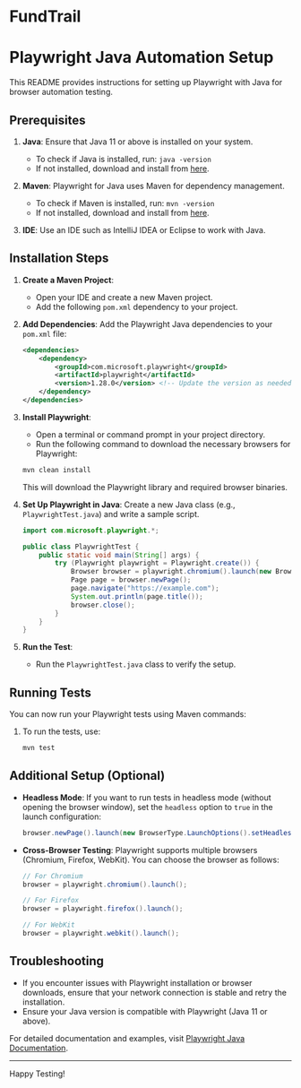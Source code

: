 # FundTrail
# Playwright Java Automation Setup

This README provides instructions for setting up Playwright with Java for browser automation testing.

## Prerequisites

1. **Java**: Ensure that Java 11 or above is installed on your system.
    - To check if Java is installed, run: `java -version`
    - If not installed, download and install from [here](https://www.oracle.com/java/technologies/javase-jdk11-downloads.html).

2. **Maven**: Playwright for Java uses Maven for dependency management.
    - To check if Maven is installed, run: `mvn -version`
    - If not installed, download and install from [here](https://maven.apache.org/download.cgi).

3. **IDE**: Use an IDE such as IntelliJ IDEA or Eclipse to work with Java.

## Installation Steps

1. **Create a Maven Project**:
   - Open your IDE and create a new Maven project.
   - Add the following `pom.xml` dependency to your project.

2. **Add Dependencies**:
   Add the Playwright Java dependencies to your `pom.xml` file:

    ```xml
    <dependencies>
        <dependency>
            <groupId>com.microsoft.playwright</groupId>
            <artifactId>playwright</artifactId>
            <version>1.28.0</version> <!-- Update the version as needed -->
        </dependency>
    </dependencies>
    ```

3. **Install Playwright**:
   - Open a terminal or command prompt in your project directory.
   - Run the following command to download the necessary browsers for Playwright:

    ```bash
    mvn clean install
    ```

   This will download the Playwright library and required browser binaries.

4. **Set Up Playwright in Java**:
   Create a new Java class (e.g., `PlaywrightTest.java`) and write a sample script.

    ```java
    import com.microsoft.playwright.*;

    public class PlaywrightTest {
        public static void main(String[] args) {
            try (Playwright playwright = Playwright.create()) {
                Browser browser = playwright.chromium().launch(new BrowserType.LaunchOptions().setHeadless(false));
                Page page = browser.newPage();
                page.navigate("https://example.com");
                System.out.println(page.title());
                browser.close();
            }
        }
    }
    ```

5. **Run the Test**:
   - Run the `PlaywrightTest.java` class to verify the setup.

## Running Tests

You can now run your Playwright tests using Maven commands:

1. To run the tests, use:

    ```bash
    mvn test
    ```

## Additional Setup (Optional)

- **Headless Mode**: If you want to run tests in headless mode (without opening the browser window), set the `headless` option to `true` in the launch configuration:

    ```java
    browser.newPage().launch(new BrowserType.LaunchOptions().setHeadless(true));
    ```

- **Cross-Browser Testing**: Playwright supports multiple browsers (Chromium, Firefox, WebKit). You can choose the browser as follows:

    ```java
    // For Chromium
    browser = playwright.chromium().launch();
    
    // For Firefox
    browser = playwright.firefox().launch();
    
    // For WebKit
    browser = playwright.webkit().launch();
    ```

## Troubleshooting

- If you encounter issues with Playwright installation or browser downloads, ensure that your network connection is stable and retry the installation.
- Ensure your Java version is compatible with Playwright (Java 11 or above).

For detailed documentation and examples, visit [Playwright Java Documentation](https://playwright.dev/docs/intro).

---

Happy Testing!
